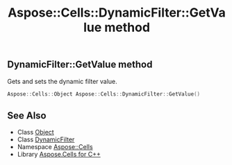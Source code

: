 ﻿---
title: Aspose::Cells::DynamicFilter::GetValue method
linktitle: GetValue
second_title: Aspose.Cells for C++ API Reference
description: 'Aspose::Cells::DynamicFilter::GetValue method. Gets and sets the dynamic filter value in C++.'
type: docs
weight: 900
url: /cpp/aspose.cells/dynamicfilter/getvalue/
---
## DynamicFilter::GetValue method


Gets and sets the dynamic filter value.

```cpp
Aspose::Cells::Object Aspose::Cells::DynamicFilter::GetValue()
```

## See Also

* Class [Object](../../object/)
* Class [DynamicFilter](../)
* Namespace [Aspose::Cells](../../)
* Library [Aspose.Cells for C++](../../../)
